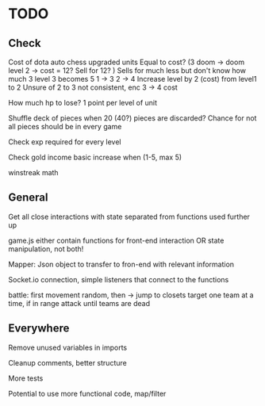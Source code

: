 # TODO

## Check

Cost of dota auto chess upgraded units
    Equal to cost? 
    (3 doom -> doom level 2 -> cost = 12? Sell for 12? )
    Sells for much less but don't know how much
    3 level 3 becomes 5
    1 -> 3
    2 -> 4
    Increase level by 2 (cost) from level1 to 2
    Unsure of 2 to 3
    not consistent, enc 3 -> 4 cost

How much hp to lose? 1 point per level of unit

Shuffle deck of pieces when 20 (40?) pieces are discarded? Chance for not all pieces should be in every game

Check exp required for every level

Check gold income basic increase when (1-5, max 5)

winstreak math

## General

Get all close interactions with state separated from functions used further up

game.js either contain functions for front-end interaction OR state manipulation, not both!

Mapper: Json object to transfer to fron-end with relevant information

Socket.io connection, simple listeners that connect to the functions

battle: first movement random, then -> jump to closets target one team at a time, if in range attack until teams are dead

## Everywhere

Remove unused variables in imports

Cleanup comments, better structure

More tests

Potential to use more functional code, map/filter
